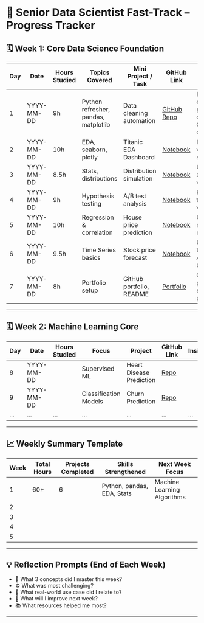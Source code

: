 # 🧠 Senior Data Scientist Fast-Track – Progress Tracker

## 🗓️ Week 1: Core Data Science Foundation

| Day | Date | Hours Studied | Topics Covered | Mini Project / Task | GitHub Link | Key Learnings | Notes / To-Do |
|-----|------|----------------|----------------|----------------------|--------------|----------------|----------------|
| 1 | YYYY-MM-DD | 9h | Python refresher, pandas, matplotlib | Data cleaning automation | [GitHub Repo](#) | Learned efficient pandas cleaning, Git setup done | Revise list/dict comprehension |
| 2 | YYYY-MM-DD | 10h | EDA, seaborn, plotly | Titanic EDA Dashboard | [Notebook](#) | Improved visualization skills | Learn advanced Plotly |
| 3 | YYYY-MM-DD | 8.5h | Stats, distributions | Distribution simulation | [Notebook](#) | Understood z-score, variance | Review ANOVA tomorrow |
| 4 | YYYY-MM-DD | 9h | Hypothesis testing | A/B test analysis | [Notebook](#) | Practiced t-test, p-value calc | Try chi-square next |
| 5 | YYYY-MM-DD | 10h | Regression & correlation | House price prediction | [Notebook](#) | Understood regression metrics | Need to improve MSE handling |
| 6 | YYYY-MM-DD | 9.5h | Time Series basics | Stock price forecast | [Notebook](#) | Understood trend, ARIMA basics | Review auto.arima usage |
| 7 | YYYY-MM-DD | 8h | Portfolio setup | GitHub portfolio, README | [Portfolio](#) | Created project summary page | Add badges & screenshots |

---

## 🗓️ Week 2: Machine Learning Core

| Day | Date | Hours Studied | Focus | Project | GitHub Link | Insights | Notes |
|-----|------|----------------|--------|----------|--------------|----------|--------|
| 8 | YYYY-MM-DD | | Supervised ML | Heart Disease Prediction | [Repo](#) | | |
| 9 | YYYY-MM-DD | | Classification Models | Churn Prediction | [Repo](#) | | |
| ... | ... | ... | ... | ... | ... | ... | ... |

---

## 📈 Weekly Summary Template

| Week | Total Hours | Projects Completed | Skills Strengthened | Next Week Focus |
|------|--------------|--------------------|----------------------|------------------|
| 1 | 60+ | 6 | Python, pandas, EDA, Stats | Machine Learning Algorithms |
| 2 | | | | |
| 3 | | | | |
| 4 | | | | |
| 5 | | | | |

---

## 💡 Reflection Prompts (End of Each Week)

- 🧠 What 3 concepts did I master this week?  
- ⚙️ What was most challenging?  
- 🚀 What real-world use case did I relate to?  
- 🧩 What will I improve next week?  
- 📚 What resources helped me most?

---
